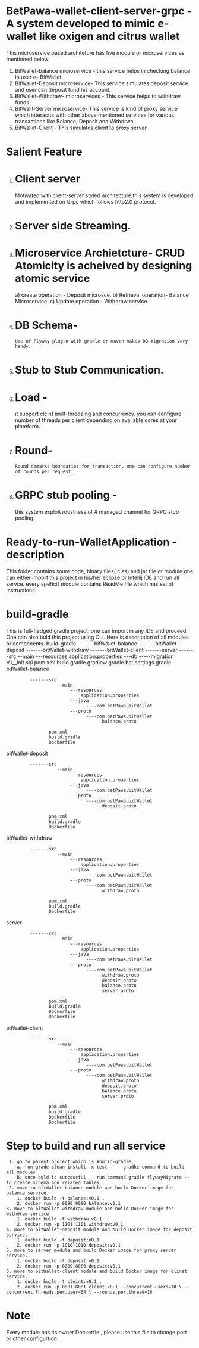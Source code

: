 # BetPawa-wallet-client-server-grpc -A system developed to mimic e-wallet like oxigen and citrus wallet
This microservice  based architeture has five module or microservices as mentioned below
 1. BitWallet-balance microservice - this service helps in checking balance in user e- BitWallet.
 2. BitWallet-Deposit microservice- This service simulates deposit service and user can deposit fund his account.
 3. BitWallet-Withdraw- microservices - This service helps to withdraw funds.
 4. BitWallt-Server  microservice- This service is kind of proxy service which interactts with other above mentioned services
     for various transactions like Balance, Deposit and Withdrwa.
 5. BitWallet-Client - This simulates client to proxy server.
 # Salient Feature
  1. # Client server
       Motivated with client-server styled  architecture,this system is developed and implemented on Grpc which follows http2.0  protocol.
  2. # Server side Streaming.
  3. # Microservice Archietcture- CRUD Atomicity is acheived by designing atomic service 
       a) create operation - Deposit microsce.
       b) Retrieval operation- Balance Microservice.
       c) Update operation - Withdraw service.
  4. # DB Schema- 
         Use of Flyway plug-n with gradle or maven makes DB migration very handy.
  5. # Stub to Stub Communication.
  6. # Load - 
        it support cleint mult-thredaing and concurrency. you can configure number of threads per client depending on available                 cores at your plateform.
  7. # Round-
         Round demarks boundaries for transaction. one can configure number of rounds per request.
  8. # GRPC stub pooling -
        this system exploit roustness of # managed channel for GRPC stub pooling.
  
 # Ready-to-run-WalletApplication - description
   This folder contains soure code, binary files(.clas) and jar file of module.one can either import this project in his/her eclipse or Intellij
    IDE and run all servce. every speficif module contains ReadMe file which has set of instructions.
    
# build-gradle
   This is full-fledged gradle project. one can import in any IDE and proceed. One can also buld this project using CLI. Here is description of all modules or components.
   build-gradle
             -------bitWallet-balance
             -------bitWallet-deposit
             -------bitWallet-withdraw
             -------bitWallet-client
             -------server
             -------src
                       --main
                            ---resources
                                application.properties
                                ---db
                                    -----migration
                                          V1__init.sql
                    pom.xml
                    build.gradle
                    gradlew
                    gradle.bat
                    settings.gradle
   bitWallet-balance
            
             -------src
                       --main
                            ---resources
                                application.properties
                            ---java
                                  ----com.betPawa.bitWallet
                            ---proto
                                  ----com.betPawa.bitWallet
                                        balance.proto
                                         
                    pom.xml
                    build.gradle
                    Dockerfile
   bitWallet-deposit
            
             -------src
                       --main
                            ---resources
                                application.properties
                            ---java
                                  ----com.betPawa.bitWallet
                            ---proto
                                  ----com.betPawa.bitWallet
                                        deposit.proto
                                         
                    pom.xml
                    build.gradle
                    Dockerfile
   bitWallet-withdraw
            
             -------src
                       --main
                            ---resources
                                application.properties
                            ---java
                                  ----com.betPawa.bitWallet
                            ---proto
                                  ----com.betPawa.bitWallet
                                        withdraw.proto
                                         
                    pom.xml
                    build.gradle
                    Dockerfile 
   server
            
             -------src
                       --main
                            ---resources
                                application.properties
                            ---java
                                  ----com.betPawa.bitWallet
                            ---proto
                                  ----com.betPawa.bitWallet
                                        withdraw.proto
                                        deposit.proto
                                        balance.proto
                                        server.proto
                                         
                    pom.xml
                    build.gradle
                    Dockerfile
                    Dockerfile 
   bitWallet-client
            
             -------src
                       --main
                            ---resources
                                application.properties
                            ---java
                                  ----com.betPawa.bitWallet
                            ---proto
                                  ----com.betPawa.bitWallet
                                        withdraw.proto
                                        deposit.proto
                                        balance.proto
                                        server.proto
                                         
                    pom.xml
                    build.gradle
                    Dockerfile
                    Dockerfile 
                    
  # Step to build and run all service 
     1. go to parent project which is #build-gradle, 
        a. run grade clean install -x test ---- gradke command to build all modules
        b. once buld is successful ,  run command gradle flywayMigrate -- to create schema and related tables
     2. move to bitWallet-balance module and build Docker image for balance service.
        1. docker build -t balance:v0.1 .
        2. docker run -p 9090:9090 balance:v0.1
    3. move to bitWallet-withdraw module and build Docker image for withdraw service.
        1. docker build -t withdraw:v0.1 .
        2. docker run -p 1101:1101 withdraw:v0.1
    4. move to bitWallet-deposit module and build Docker image for deposit service.
        1. docker build -t deposit:v0.1 .
        2. docker run -p 1010:1010 deposit:v0.1
    5. move to server module and build Docker image for proxy server service.
        1. docker build -t deposit:v0.1 .
        2. docker run -p 8080:8080 deposit:v0.1
    5. move to bitWallet-client module and build Docker image for clinet  service.
        1. docker build -t cleint:v0.1 .
        2. docker run -p 8081:8081 cleint:v0.1 --concurrent.users=10 \ --concurrent.threads.per.user=64 \ --rounds.per.thread=16
     
 # Note
   Every module has its owner Dockerfie , please use this file to change port or other configurtion.
